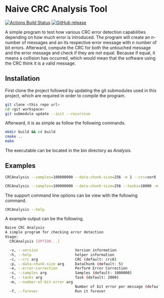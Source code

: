 # Naive CRC Analysis Tool
[![Actions Build Status](https://github.com/voldien/naive-crc-analysis/workflows/crc-collision-anlysis/badge.svg?branch=master)](https://github.com/voldien/naive-crc-analysis/actions)
[![GitHub release](https://img.shields.io/github/release/voldien/naive-crc-analysis.svg)](https://github.com/voldien/naive-crc-analysis/releases)

A simple program to test how various CRC error detection capabilities depending on how much error is introduced. The program will create an n-number of
messages and an its respective error message with n number of bit errors. Afterward, compute the CRC for both the untouched message and the error message and check if they are not equal.
Because if equal, it means a collision has occurred, which would mean that the software using the CRC think it is a valid message.

## Installation

First clone the project followed by updating the git submodules used in this project, which are required in order to compile the program.

```bash
git clone <this repo url>
cd <git workspace>
git submodule update --init --recursive
```

Afterward, it is as simple as follow the following commands.

```bash
mkdir build && cd build
cmake ..
make
```

The executable can be located in the bin directory as *Analysis*.


## Examples

```bash
CRCAnalysis --samples=100000000 --data-chunk-size=256 -m 1 --crc=xor8
```

```bash
CRCAnalysis --samples=100000000 --data-chunk-size=256 --tasks=10000 -m 2 --crc=xor8
```

The support command line options can be view with the following command.

```bash
CRCAnalysis --help
```

A example output can be the following.

```bash
Naive CRC Analysis
A simple program for checking error detection
Usage:
  CRCAnalysis [OPTION...]

  -v, --version                 Version information
  -h, --help                    helper information
  -c, --crc arg                 CRC (default: crc8)
  -p, --data-chunk-size arg     DataChunk (default: 5)
  -e, --error-correction        Perform Error Correction
  -s, --samples arg             Samples (default: 1000000)
  -t, --tasks arg               Task (default: 2000)
  -m, --number-of-bit-error arg
                                Number of bit error per message (default: 1)
  -f, --forever                 Run it forever
```

